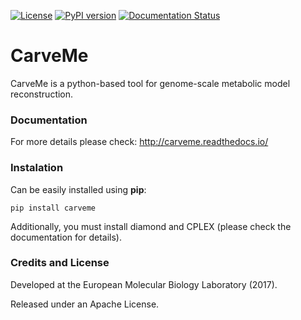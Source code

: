 [![License](https://img.shields.io/badge/License-Apache%202.0-blue.svg)](https://opensource.org/licenses/Apache-2.0) [![PyPI version](https://badge.fury.io/py/carveme.svg)](https://badge.fury.io/py/carveme) [![Documentation Status](http://readthedocs.org/projects/carveme/badge/?version=latest)](http://carveme.readthedocs.io/en/latest/?badge=latest)

# CarveMe

CarveMe is a python-based tool for genome-scale metabolic model reconstruction.

### Documentation

For more details please check: http://carveme.readthedocs.io/
 
### Instalation

Can be easily installed using **pip**:
```
pip install carveme
```

Additionally, you must install diamond and CPLEX (please check the documentation for details). 

### Credits and License

Developed at the European Molecular Biology Laboratory (2017).

Released under an Apache License.
